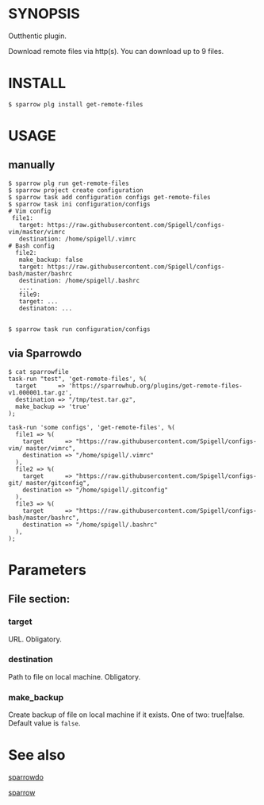 # SYNOPSIS

Outthentic plugin.

Download remote files via http(s). You can download up to 9 files.

# INSTALL

    $ sparrow plg install get-remote-files

# USAGE

## manually

    $ sparrow plg run get-remote-files 
    $ sparrow project create configuration
    $ sparrow task add configuration configs get-remote-files
    $ sparrow task ini configuration/configs
    # Vim config
     file1:
       target: https://raw.githubusercontent.com/Spigell/configs-vim/master/vimrc
       destination: /home/spigell/.vimrc
    # Bash config
      file2:
       make_backup: false
       target: https://raw.githubusercontent.com/Spigell/configs-bash/master/bashrc
       destination: /home/spigell/.bashrc
       ....
       file9:
       target: ...
       destinaton: ...


    $ sparrow task run configuration/configs

## via Sparrowdo
    
    $ cat sparrowfile
    task-run "test", 'get-remote-files', %(
      target      => 'https://sparrowhub.org/plugins/get-remote-files-v1.000001.tar.gz',
      destination => "/tmp/test.tar.gz",
      make_backup => 'true'
    );
 
    task-run 'some configs', 'get-remote-files', %(
      file1 => %(
        target      => "https://raw.githubusercontent.com/Spigell/configs-vim/ master/vimrc",
        destination => "/home/spigell/.vimrc"
      ),
      file2 => %(
        target      => "https://raw.githubusercontent.com/Spigell/configs-git/ master/gitconfig",
        destination => "/home/spigell/.gitconfig"
      ),
      file3 => %(
        target      => "https://raw.githubusercontent.com/Spigell/configs-bash/master/bashrc",
        destination => "/home/spigell/.bashrc"
      ),
    );

 

# Parameters

## File section:

### target

URL. Obligatory.
  
### destination

Path to file on local machine. Obligatory.

### make_backup

Create backup of file on local machine if it exists.
One of two: true|false. Default value is `false`.

# See also
[sparrowdo](https://github.com/melezhik/sparrowdo)

[sparrow](https://github.com/melezhik/sparrow)
